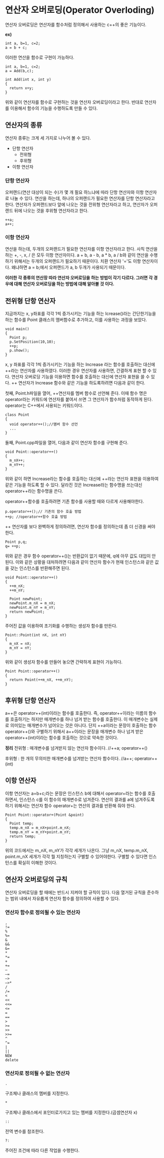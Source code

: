 연산자 오버로딩(Operator Overloding)
==============
연산자 오버로딩은 연산자를 함수처럼 정의해서 사용하는 c++의 좋은 기능이다.

__ex)__

```
int a, b=1, c=2;
a = b + c;
```

이러한 연산을 함수로 구현이 가능하다.

```
int a, b=1, c=2;
a = Add(b,c);

int Add(int x, int y)
{
  return x+y;
}
```
위와 같이 연산자를 함수로 구현하는 것을 연산자 오버로딩이라고 한다. 반대로 연산자를 이용해서 함수의 기능을 수행하도록 만들 수 있다.


## 연산자의 종류
연산자 종류는 크게 세 가지로 나누어 볼 수 있다.
* 단항 연산자
  - 전위형
  - 후위형
* 이항 연산자

### 단항 연산자
오퍼랜드(연산 대상이 되는 수)가 몇 개 필요 하느냐에 따라 단항 연산자와 이항 연산자로 나눌 수 있다. 연산을 하는데, 하나의 오퍼랜드가 필요한 연산자를 단항 연산자라고 한다. 연산자가 오퍼랜드보다 앞에 나오는 것을 전위형 연산자라고 하고, 연산자가 오퍼랜드 뒤에 나오는 것을 후위형 연산자라고 한다.

```
++a;
a++;
```

### 이항 연산자
연산을 하는데, 두개의 오퍼랜드가 필요한 연산자를 이항 연산자라고 한다. 사칙 연산을 하는 +, -, x, / 은 모두 이항 연산자이다. a + b, a - b, a * b, a / b와 같이 연산을 수행하기 위해서는 두개의 오퍼랜드가 필요하기 때문이다. 치환 연산자 '='도 이항 연산자이다. 왜냐하면 a = b;에서 오퍼랜드가 a, b 두개가 사용되기 때문이다.

__이러한 각 종류의 연산장 따라 연산자 오버로딩을 하는 방법이 각기 다르다. 그러면 각 경우에 대해 연산자 오버로딩을 하는 방법에 대해 알아볼 것 이다.__

## 전위형 단항 연산자
지금까지는 x, y좌표를 각각 1씩 증가시키는 기능을 하는 Icrease()라는 간단한기능을 하는 함수를 Point 클래스의 멤버함수로 추가하고, 이를 사용하는 과정을 보았다.

```
void main()
{
  Point p;
  p.SetPosition(10,10);
  ++p;
  p.show();
}
```
x, y 좌표를 각각 1씩 증가시키는 기능을 하는 Increase 라는 함수를 호출하는 대신에 ++라는 연산자를 사용하였다. 이러한 경우 연산자를 사용하면, 간결하게 표현 할 수 있다. 연산자 오버로딩 기능을 이용하면 함수를 호출하는 대신에 연산자 표현을 쓸 수 있다. ++ 연산자가 Increase 함수와 같은 기능을 하도록하려면 다음과 같이 한다.

첫째, Point.h파일을 열어, ++연산자를 멤버 함수로 선언해 준다. 이때 함수 명은 operator라는 키워드에 연산자를 붙여서 쓰면 그 연산자가 함수처럼 동작하게 된다. operator는 C++에서 사용되는 키워드이다.
```
class Point
{
  void operator++();//멤버 함수 선언
  ...
}
```

둘째, Point.cpp파일을 열어, 다음과 같이 연산자 함수를 구현해 준다.
```
void Point::operator++()
{
  m_nX++;
  m_nY++;
}
```
위와 같이 하면 Increase라는 함수를 호출하는 대신에 ++라는 연산자 표현을 이용하여 같은 기능을 하도록 할 수 있다. 달라진 것은 Increase라는 함수명을 쓰는대신 operator++라는 함수명을 쓴다.

operator++함수를 호출하려면 기존 함수를 사용할 때와 다르게 사용해야한다.
```
p.operator++();// 기존의 함수 호출 방법
++p; //operator++함수 호출 방법
```

++ 연산자를 보다 완벽하게 정의하려면, 연산자 함수를 정의하는데 좀 더 신경을 써야 한다.
```
Point p,q;
q= ++p;
```

위와 같은 경우 함수 operator++()는 반환값이 없기 때문에, q에 아무 값도 대입이 안된다. 이와 같은 상황을 대처하려면 다음과 같이 연산자 함수가 현재 인스턴스와 같은 값을 갖는 인스턴스를 반환해주면 된다.
```
void Point::operator++()
{
  ++m_nX;
  ++m_nY;

  Point newPoint;
  newPoint.m_nX = m_nX;
  newPoint.m_nY = m_nY;
  return newPoint;
}
```

주어진 값을 이용하여 초기화를 수행하는 생성자 함수를 만든다.
```
Point::Point(int nX, int nY)
{
  m_nX = nX;
  m_nY = nY;
}
```
위와 같이 생성자 함수를 만들어 놓으면 간략하게 표현이 가능하다.
```
Point Point::operator++()
{
  return Point(++m_nX, ++m_nY);
}
```

## 후위형 단항 연산자
a++은 operator++(int)이라는 함수를 호출한다. 즉, operator++이라는 이름의 함수를 호출하기는 하지만 매개변수를 하나 넘겨 받는 함수를 호출한다. 이 매개변수는 실제로 의미있는 매개변수가 넘어오는 것은 아니다. 단지 ++a이라는 문장이 호출하는 함수 operator++()와 구별하기 위해서 a++이라는 문장을 매개변수 하나 넘겨 받은 operator++(int)이라는 함수를 호출하는 것으로 약속한 것이다.

__정리__
전위형 : 매개변수를 넘겨받지 않는 연산자 함수이다. //++a; operator++()

후위형 : 한 개의 무의미한 매개변수를 넘겨받는 연산자 함수이다. //a++; operator++(int)


## 이항 연산자
이항 연산자는 a=b+c;라는 문장은 인스턴스 b에 대해서 operator+라는 함수를 호출하면서, 인스턴스 c를 이 함수의 매개변수로 넘겨준다. 연산의 결과를 a에 넘겨주도록 하기 위해서는 연산자 함수 operator+는 연산의 결과를 반환해 줘야 한다.
```
Point Point::operator+(Point &point)
{
  Point temp;
  temp.m_nX = m_nX+point.m_nX;
  temp.m_nY = m_nY+point.m_nY;
  return temp;
}
```
위의 코드에서는 m_nX, m_nY가 각각 세개가 나온다. 그냥 m_nX, temp.m_nX, point.m_nX 세개가 각각 뭘 지칭하는지 구별할 수 있어야한다. 구별할 수 있다면 인스턴스를 확실히 이해한 것이다.

## 연산자 오버로딩의 규칙
연산자 오버로딩을 할 때에는 반드시 지켜야 할 규칙이 있다. 다음 열거된 규칙을 준수하는 범위 내에서 자유롭게 연산자 함수를 정의하여 사용할 수 있다.

### 연산자 함수로 정의될 수 있는 연산자
```
,
!=
%
%=
&
&&
&=
*
*=
+
+=
–
–=
–>
–>*
/
/=
<
<<
<<=
<=
=
==
>
>=
>>
>>=
^
^=
|
||
NEW
delete
```

### 연산자로 정의될 수 없는 연산자
```
.
```
구조체나 클래스의 멤버를 지정한다.

```
*
```
구조체나 클래스에서 포인터로가지고 있는 멤버를 지정한다.(곱셈연산자 x)

```
::
```
전역 변수를 참조한다.

```
?:
```
주어진 조건에 따라 다른 작업을 수행한다.

